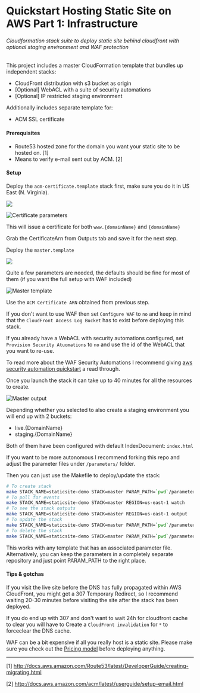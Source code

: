 # Quickstart Hosting Static Site on AWS Part 1: Infrastructure
###### Cloudformation stack suite to deploy static site behind cloudfront with optional staging environment and WAF protection


This project includes a master CloudFormation template that bundles up independent stacks:

 * CloudFront distribution with s3 bucket as origin
 * [Optional] WebACL with a suite of security automations
 * [Optional] IP restricted staging environment

Additionally includes separate template for:

 * ACM SSL certificate


#### Prerequisites

* Route53 hosted zone for the domain you want your static site to be hosted on. [1]
* Means to verify e-mail sent out by ACM. [2]

#### Setup
Deploy the `acm-certificate.template` stack first, make sure you do it in US East (N. Virginia).

[<img src="https://s3-eu-west-1.amazonaws.com/quickstart-cloudtrail-to-elasticsearch/cloudformation-launch-stack.png">](https://console.aws.amazon.com/cloudformation/home?region=us-east-1#/stacks/new?stackName=acm-certificate&templateURL=https://s3-eu-west-1.amazonaws.com/dryrun.cloud-resources/2017-04-09-getting-started-static-sites/template/acm-certificate.template)

![Certificate parameters](https://s3-eu-west-1.amazonaws.com/dryrun.cloud-resources/2017-04-09-getting-started-static-sites/screenshots/acm-certificate.png)

This will issue a certificate for both `www.{domainName}` and `{domainName}`

Grab the CertificateArn from Outputs tab and save it for the next step.

Deploy the `master.template`

[<img src="https://s3-eu-west-1.amazonaws.com/quickstart-cloudtrail-to-elasticsearch/cloudformation-launch-stack.png">](https://console.aws.amazon.com/cloudformation/home?#/stacks/new?stackName=staticsite-infra&templateURL=https://s3-eu-west-1.amazonaws.com/dryrun.cloud-resources/2017-04-09-getting-started-static-sites/template/master.template)

Quite a few parameters are needed, the defaults should be fine for most of them (if you want the full setup with WAF included)

![Master template](https://s3-eu-west-1.amazonaws.com/dryrun.cloud-resources/2017-04-09-getting-started-static-sites/screenshots/master.png)

Use the `ACM Certificate ARN` obtained from previous step.

If you don't want to use WAF then set `Configure WAF` to `no` and keep in mind that the `CloudFront Access Log Bucket` has to exist before deploying this stack.

If you already have a WebACL with security automations configured, set `Provision Security Atuomations` to `no` and use the id of the WebACL that you want to re-use.

To read more about the WAF Security Automations I recommend giving [aws security automation quickstart](https://aws.amazon.com/answers/security/aws-waf-security-automations/) a read through.

Once you launch the stack it can take up to 40 minutes for all the resources to create.

![Master output](https://s3-eu-west-1.amazonaws.com/dryrun.cloud-resources/2017-04-09-getting-started-static-sites/screenshots/master-output.png)


Depending whether you selected to also create a staging environment you will end up with 2 buckets:

* live.{DomainName}
* staging.{DomainName}

Both of them have been configured with default IndexDocument: `index.html`

If you want to be more autonomous I recommend forking this repo and adjust the parameter files under `/parameters/` folder.

Then you can just use the Makefile to deploy/update the stack:

```bash
# To create stack
make STACK_NAME=staticsite-demo STACK=master PARAM_PATH=`pwd`/parameters REGION=us-west-1 create
# To poll for events
make STACK_NAME=staticsite-demo STACK=master REGION=us-east-1 watch
# To see the stack outputs
make STACK_NAME=staticsite-demo STACK=master REGION=us-east-1 output
# To update the stack
make STACK_NAME=staticsite-demo STACK=master PARAM_PATH=`pwd`/parameters REGION=us-east-1 update
# To delete the stack
make STACK_NAME=staticsite-demo STACK=master PARAM_PATH=`pwd`/parameters REGION=us-east-1 delete
```

This works with any template that has an associated parameter file. Alternatively, you can keep the parameters in a completely separate repository and just point PARAM_PATH to the right place.

#### Tips & gotchas
If you visit the live site before the DNS has fully propagated within AWS CloudFront, you might get a 307 Temporary Redirect, so I recommend waiting 20-30 minutes before visiting the site after the stack has been deployed.

If you do end up with 307 and don't want to wait 24h for cloudfront cache to clear you will have to Create a `CloudFront invalidation`  for `*` to forceclear the DNS cache.

WAF can be a bit expensive if all you really host is a static site. Please make sure you check out the [Pricing model](https://aws.amazon.com/waf/pricing/) before deploying anything.

***

 [1] <http://docs.aws.amazon.com/Route53/latest/DeveloperGuide/creating-migrating.html>

 [2] <http://docs.aws.amazon.com/acm/latest/userguide/setup-email.html>